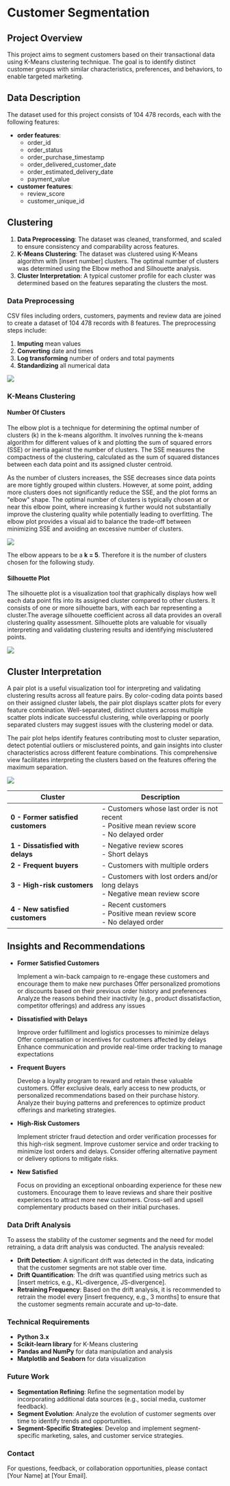 # Customer Segmentation

## Project Overview

This project aims to segment customers based on their transactional data using K-Means clustering technique. The goal is to identify distinct customer groups with similar characteristics, preferences, and behaviors, to enable targeted marketing.

## Data Description

The dataset used for this project consists of 104 478 records, each with the following features:

* **order features**:
  * order_id
  * order_status
  * order_purchase_timestamp
  * order_delivered_customer_date
  * order_estimated_delivery_date
  * payment_value
* **customer features**:
  * review_score
  * customer_unique_id

## Clustering

1. **Data Preprocessing**: The dataset was cleaned, transformed, and scaled to ensure consistency and comparability across features.
2. **K-Means Clustering**: The dataset was clustered using K-Means algorithm with [insert number] clusters. The optimal number of clusters was determined using the Elbow method and Silhouette analysis.
3. **Cluster Interpretation**: A typical customer profile for each cluster was determined based on the features separating the clusters the most.

### Data Preprocessing

CSV files including orders, customers, payments and review data are joined to create a dataset of 104 478 records with 8 features. The preprocessing steps include:
1. **Imputing** mean values
2. **Converting** date and times
3. **Log transforming** number of orders and total payments
4. **Standardizing** all numerical data

![](img/preprocessed_data.png)

### K-Means Clustering

#### Number Of Clusters

The elbow plot is a technique for determining the optimal number of clusters (k) in the k-means algorithm. It involves running the k-means algorithm for different values of k and plotting the sum of squared errors (SSE) or inertia against the number of clusters. The SSE measures the compactness of the clustering, calculated as the sum of squared distances between each data point and its assigned cluster centroid.

As the number of clusters increases, the SSE decreases since data points are more tightly grouped within clusters. However, at some point, adding more clusters does not significantly reduce the SSE, and the plot forms an "elbow" shape. The optimal number of clusters is typically chosen at or near this elbow point, where increasing k further would not substantially improve the clustering quality while potentially leading to overfitting. The elbow plot provides a visual aid to balance the trade-off between minimizing SSE and avoiding an excessive number of clusters.

![](img/elbow_plot.png)

The elbow appears to be a **k = 5**. Therefore it is the number of clusters chosen for the following study. 

#### Silhouette Plot

The silhouette plot is a visualization tool that graphically displays how well each data point fits into its assigned cluster compared to other clusters. It consists of one or more silhouette bars, with each bar representing a cluster.The average silhouette coefficient across all data provides an overall clustering quality assessment. Silhouette plots are valuable for visually interpreting and validating clustering results and identifying misclustered points.

![](img/silhouette_plots.png)

## Cluster Interpretation

A pair plot is a useful visualization tool for interpreting and validating clustering results across all feature pairs. By color-coding data points based on their assigned cluster labels, the pair plot displays scatter plots for every feature combination. Well-separated, distinct clusters across multiple scatter plots indicate successful clustering, while overlapping or poorly separated clusters may suggest issues with the clustering model or data.

The pair plot helps identify features contributing most to cluster separation, detect potential outliers or misclustered points, and gain insights into cluster characteristics across different feature combinations. This comprehensive view facilitates interpreting the clusters based on the features offering the maximum separation.

![](img/pairplot.png)

| Cluster | Description |
| --- | --- |
| **0 - Former satisfied customers** | - Customers whose last order is not recent<br>- Positive mean review score<br>- No delayed order |
| **1 - Dissatisfied with delays** | - Negative review scores<br>- Short delays |
| **2 - Frequent buyers** | - Customers with multiple orders |
| **3 - High-risk customers** | - Customers with lost orders and/or long delays<br>- Negative mean review score |
| **4 - New satisfied customers** | - Recent customers<br>- Positive mean review score<br>- No delayed order |

## Insights and Recommendations

* **Former Satisfied Customers**

  Implement a win-back campaign to re-engage these customers and encourage them to make new purchases
  Offer personalized promotions or discounts based on their previous order history and preferences
  Analyze the reasons behind their inactivity (e.g., product dissatisfaction, competitor offerings) and address any issues

* **Dissatisfied with Delays**

  Improve order fulfillment and logistics processes to minimize delays
  Offer compensation or incentives for customers affected by delays
  Enhance communication and provide real-time order tracking to manage expectations

* **Frequent Buyers**

  Develop a loyalty program to reward and retain these valuable customers.
  Offer exclusive deals, early access to new products, or personalized recommendations based on their purchase history.
  Analyze their buying patterns and preferences to optimize product offerings and marketing strategies.

* **High-Risk Customers**

  Implement stricter fraud detection and order verification processes for this high-risk segment.
  Improve customer service and order tracking to minimize lost orders and delays.
  Consider offering alternative payment or delivery options to mitigate risks.

* **New Satisfied**

  Focus on providing an exceptional onboarding experience for these new customers.
  Encourage them to leave reviews and share their positive experiences to attract more new customers.
  Cross-sell and upsell complementary products based on their initial purchases.

### Data Drift Analysis

To assess the stability of the customer segments and the need for model retraining, a data drift analysis was conducted. The analysis revealed:

* **Drift Detection**: A significant drift was detected in the data, indicating that the customer segments are not stable over time.
* **Drift Quantification**: The drift was quantified using metrics such as [insert metrics, e.g., KL-divergence, JS-divergence].
* **Retraining Frequency**: Based on the drift analysis, it is recommended to retrain the model every [insert frequency, e.g., 3 months] to ensure that the customer segments remain accurate and up-to-date.

### Technical Requirements

* **Python 3.x**
* **Scikit-learn library** for K-Means clustering
* **Pandas and NumPy** for data manipulation and analysis
* **Matplotlib and Seaborn** for data visualization

### Future Work

* **Segmentation Refining**: Refine the segmentation model by incorporating additional data sources (e.g., social media, customer feedback).
* **Segment Evolution**: Analyze the evolution of customer segments over time to identify trends and opportunities.
* **Segment-Specific Strategies**: Develop and implement segment-specific marketing, sales, and customer service strategies.

### Contact

For questions, feedback, or collaboration opportunities, please contact [Your Name] at [Your Email].
